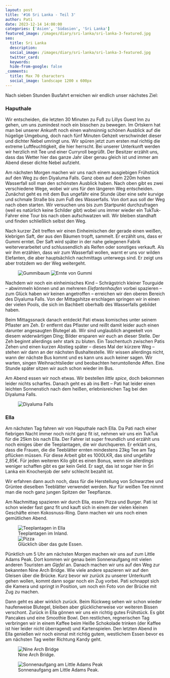 ```yaml
---
layout: post
title: '#16 Sri Lanka - Teil 3'
author: Pati
date: 2023-12-14 14:00:00
categories: ['Asien', 'Südasien', 'Sri Lanka']
featured_image: /images/diary/sri-lanka/sri-lanka-3-featured.jpg
seo:
  title: Sri Lanka
  description:
  social_image: /images/diary/sri-lanka/sri-lanka-3-featured.jpg
  twitter_card:
  keywords:
  hide-from-google: false
_comments:
  title: Max 70 characters
  social_image: landscape 1200 x 600px
---
```

Nach sieben Stunden Busfahrt erreichen wir endlich unser nächstes Ziel:

### Haputhale

Wir entscheiden, die letzten 30 Minuten zu Fuß zu Lillys Guest Inn zu gehen, um uns zumindest noch ein bisschen zu bewegen. Im Ortskern hat man bei unserer Ankunft noch einen wahnsinnig schönen Ausblick auf die hügelige Umgebung, doch nach fünf Minuten Gehzeit verschwindet dieser und dichter Nebel umringt uns. Wir spüren jetzt zum ersten mal richtig die extreme Luftfeuchtigkeit, die hier herrscht. Bei unserer Unterkunft werden wir herzlich mit Tee und einer Curryroll begrüßt. Der Besitzer erzählt uns, dass das Wetter hier das ganze Jahr über genau gleich ist und immer am Abend dieser dichte Nebel aufzieht.

Am nächsten Morgen machen wir uns nach einem ausgiebigen Frühstück auf den Weg zu den Diyaluma Falls. Ganz oben auf dem 220m hohen Wasserfall soll man den schönsten Ausblick haben. Nach oben gibt es zwei verschiedene Wege, wobei wir uns für den längeren Weg entscheiden. Zunächst geht es mit dem Bus ungefähr eine Stunde über eine sehr kurvige und schmale Straße bis zum Fuß des Wasserfalls. Von dort aus soll der Weg nach oben starten. Wir versuchen uns bis zum Startpunkt durchzufragen (weil es natürlich keine Schilder gibt) wobei uns immer wieder ein TukTuk-Fahrer eine Tour bis nach oben aufschwatzen will. Wir bleiben standhaft und finden schließlich selbst den Weg. 

Nach kurzer Zeit treffen wir einen Einheimischen der gerade einen weißen, klebrigen Saft, der aus den Bäumen tropft, sammelt. Er erzählt uns, dass er Gummi erntet. Der Saft wird später in der nahe gelegenen Fabrik weiterverarbeitet und schlussendlich als Reifen oder sonstiges verkauft. Als wir ihm erzählen, dass wir zum Wasserfall wollen, warnt er uns vor wilden Elefanten, die aber hauptsächlich nachmittags unterwegs sind. Er zeigt uns aber trotzdem wo der Weg weitergeht.

<figure class="img2">
  <img src="/images/diary/sri-lanka/sri-lanka-16.jpg" alt="Gummibaum">
  <img src="/images/diary/sri-lanka/sri-lanka-17.jpg" alt="Ernte von Gummi">
</figure>

Nachdem wir noch ein einheimisches Kind – Schrägstrich kleiner Tourguide – abwimmeln können und an mehreren *Elefantenhaufen* vorbei spazieren – zum Glück haben wir keinen angetroffen – erreichen wir den oberen Bereich des Diyaluma Falls. Von der Mittagshitze erschlagen springen wir in einen der vielen Pools, die sich im Bachbett oberhalb des Wasserfalls gebildet haben.

Beim Mittagssnack danach entdeckt Pati etwas komisches unter seinem Pflaster am Zeh. Er entfernt das Pflaster und reißt damit leider auch einen darunter angesaugten Blutegel ab. Wir sind unglaublich angeekelt von diesem widerwärtigen Ding; Bilder ersparen wir euch an dieser Stelle. Der Zeh beginnt allerdings sehr stark zu bluten. Ein Taschentuch zwischen Patis Zehen und einen kurzen Abstieg später – dieses Mal der kürzere Weg – stehen wir dann an der nächsten Bushaltestelle. Wir wissen allerdings nicht, wann der nächste Bus kommt und es kann uns auch keiner sagen. Wir warten, singen Weihnachtslieder und beobachten herumtollende Affen. Eine Stunde später sitzen wir auch schon wieder im Bus. 

Am Abend essen wir noch etwas. Wir bestellen *little spice*, doch bekommen leider nichts scharfes. Danach geht es ab ins Bett – Pati hat leider einen leichten Sonnenstich nach dem heißen, erlebnisreichen Tag bei den Diyaluma Falls.

<figure class="img1">
  <img src="/images/diary/sri-lanka/sri-lanka-15.jpg" alt="Diyaluma Falls">
</figure>

### Ella

Am nächsten Tag fahren wir von Haputhale nach Ella. Da Pati nach einer fiebrigen Nacht immer noch nicht ganz fit ist, nehmen wir uns ein TukTuk für die 25km bis nach Ella. Der Fahrer ist super freundlich und erzählt uns noch einiges über die Teeplantagen, die wir durchqueren. Er erklärt uns, dass die Frauen, die die Teeblätter ernten mindestens 23kg Tee am Tag pflücken müssen. Für diese Arbeit gibt es 1000LKR, das sind ungefähr 2,85€. Für jeden weiteren Kilo gibt es einen Bonus, wenn sie allerdings weniger schaffen gibt es gar kein Geld. Er sagt, das ist sogar hier in Sri Lanka ein Knochenjob der sehr schlecht bezahlt ist. 

Wir erfahren dann auch noch, dass für die Herstellung von Schwarztee und Grüntee dieselben Teeblätter verwendet werden. Nur für weißen Tee nimmt man die noch ganz jungen Spitzen der Teepflanze. 

Am Nachmittag spazieren wir durch Ella, essen Pizza und Burger. Pati ist schon wieder fast ganz fit und kauft sich in einem der vielen kleinen Geschäfte einen Kokosnuss-Ring. Dann machen wir uns noch einen gemütlichen Abend. 

<figure class="img2">
  <img src="/images/diary/sri-lanka/sri-lanka-14.jpg" alt="Teeplantagen in Ella">
  <figcaption> Teeplantagen im Inland.</figcaption>
  <img src="/images/diary/sri-lanka/sri-lanka-18.jpg" alt="Pizza">
  <figcaption> Glücklich über das gute Essen.</figcaption>
</figure>

Pünktlich um 5 Uhr am nächsten Morgen machen wir uns auf zum Little Adams Peak. Dort kommen wir genau beim Sonnenaufgang mit vielen anderen Touristen am *Gipfel* an. Danach machen wir uns auf den Weg zur bekannten Nine Arch Bridge. Wie viele andere spazieren wir auf den Gleisen über die Brücke. Kurz bevor wir zurück zu unserer Unterkunft gehen wollen, kommt dann sogar noch ein Zug vorbei. Pati schnappt sich die Kamera und springt in Position, um noch ein Foto von der Brücke mit Zug zu machen.

Dann geht es aber wirklich zurück. Beim Rückweg sehen wir schon wieder haufenweise Blutegel, bleiben aber glücklicherweise vor weiteren Bissen verschont. Zurück in Ella gönnen wir uns ein richtig gutes Frühstück. Es gibt Pancakes und eine Smoothie Bowl. Den restlichen, regnerischen Tag verbringen wir in einem Kaffee beim Heiße Schokolade trinken (der Kaffee ist hier leider nicht überragend) und Kartenspielen. Den letzten Abend in Ella genießen wir noch einmal mit richtig gutem, westlichem Essen bevor es am nächsten Tag weiter Richtung Kandy geht.

<figure class="img1">
  <img src="/images/diary/sri-lanka/sri-lanka-19.jpg" alt="Nine Arch Bridge">
  <figcaption> Nine Arch Bridge.</figcaption>
</figure>
<figure class="img1">
  <img src="/images/diary/sri-lanka/sri-lanka-13.jpg" alt="Sonnenaufgang am Little Adams Peak">
  <figcaption> Sonnenaufgang am Little Adams Peak.</figcaption>
</figure>
